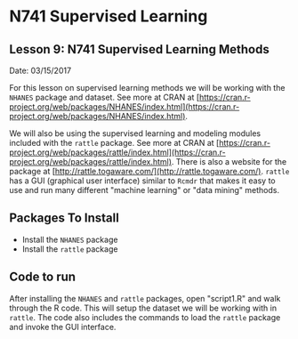 # N741 Supervised Learning

## Lesson 9: N741 Supervised Learning Methods

Date: 03/15/2017

For this lesson on supervised learning methods we will be working with the `NHANES` package and dataset. See more at CRAN at [https://cran.r-project.org/web/packages/NHANES/index.html](https://cran.r-project.org/web/packages/NHANES/index.html).

We will also be using the supervised learning and modeling modules included with the `rattle` package. See more at CRAN at [https://cran.r-project.org/web/packages/rattle/index.html](https://cran.r-project.org/web/packages/rattle/index.html). There is also a website for the package at [http://rattle.togaware.com/](http://rattle.togaware.com/). `rattle` has a GUI (graphical user interface) similar to `Rcmdr` that makes it easy to use and run many different "machine learning" or "data mining" methods.

## Packages To Install

* Install the `NHANES` package
* Install the `rattle` package

## Code to run

After installing the `NHANES` and `rattle` packages, open "script1.R" and walk through the R code. This will setup the dataset we will be working with in `rattle`. The code also includes the commands to load the `rattle` package and invoke the GUI interface.
